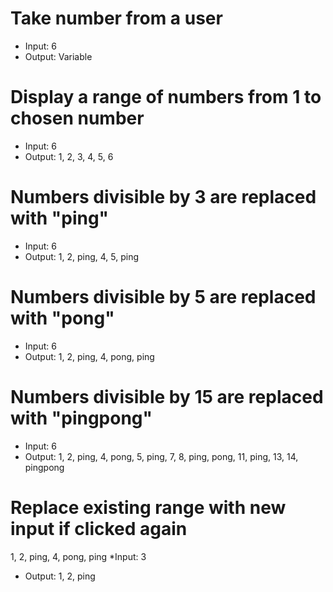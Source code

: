 # Take number from a user
* Input: 6
* Output: Variable

# Display a range of numbers from 1 to chosen number
* Input: 6
* Output: 1, 2, 3, 4, 5, 6

# Numbers divisible by 3 are replaced with "ping"
* Input: 6
* Output: 1, 2, ping, 4, 5, ping

# Numbers divisible by 5 are replaced with "pong"
* Input: 6
* Output: 1, 2, ping, 4, pong, ping

# Numbers divisible by 15 are replaced with "pingpong"
* Input: 6
* Output: 1, 2, ping, 4, pong, 5, ping, 7, 8, ping, pong, 11, ping, 13, 14, pingpong

# Replace existing range with new input if clicked again
1, 2, ping, 4, pong, ping
*Input: 3
* Output: 1, 2, ping